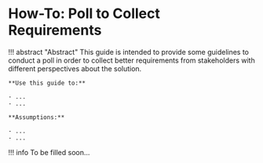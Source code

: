 # How-To: Poll to Collect Requirements

!!! abstract "Abstract"
    This guide is intended to provide some guidelines to conduct a poll in order to collect better requirements from stakeholders with different perspectives about the solution.

    **Use this guide to:**

    - ...
    - ... 

    **Assumptions:**

    - ... 
    - ...

!!! info
    To be filled soon...
